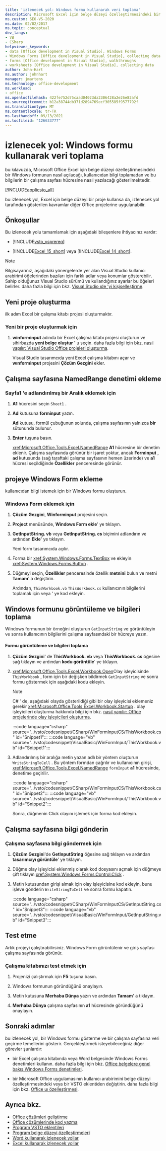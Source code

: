 ```yaml
---
title: 'izlenecek yol: Windows formu kullanarak veri toplama'
description: Microsoft Excel için belge düzeyi özelleştirmesindeki bir Windows formunu açın, kullanıcıdan bilgi toplayın ve bu bilgileri bir çalışma sayfası hücresine yazın.
ms.custom: SEO-VS-2020
ms.date: 02/02/2017
ms.topic: conceptual
dev_langs:
- VB
- CSharp
helpviewer_keywords:
- data [Office development in Visual Studio], Windows Forms
- Windows Forms [Office development in Visual Studio], collecting data
- forms [Office development in Visual Studio], walkthroughs
- worksheets [Office development in Visual Studio], collecting data
author: John-Hart
ms.author: johnhart
manager: jmartens
ms.technology: office-development
ms.workload:
- office
ms.openlocfilehash: 422fe752d75caad04023da2306428a2e26e82afd
ms.sourcegitcommit: b12a38744db371d2894769ecf305585f9577792f
ms.translationtype: MT
ms.contentlocale: tr-TR
ms.lasthandoff: 09/13/2021
ms.locfileid: "126633777"
---
```

# <a name="walkthrough-collect-data-by-using-a-windows-form"></a>izlenecek yol: Windows formu kullanarak veri toplama
  bu kılavuzda, Microsoft Office Excel için belge düzeyi özelleştirmesindeki bir Windows formunun nasıl açılacağı, kullanıcıdan bilgi toplamadan ve bu bilgilerin bir çalışma sayfası hücresine nasıl yazılacağı gösterilmektedir.

 [!INCLUDE[appliesto_all](../vsto/includes/appliesto-all-md.md)]

 bu izlenecek yol, Excel için belge düzeyi bir proje kullansa da, izlenecek yol tarafından gösterilen kavramlar diğer Office projelerine uygulanabilir.

## <a name="prerequisites"></a>Önkoşullar
 Bu izlenecek yolu tamamlamak için aşağıdaki bileşenlere ihtiyacınız vardır:

- [!INCLUDE[vsto_vsprereq](../vsto/includes/vsto-vsprereq-md.md)]

- [!INCLUDE[Excel_15_short](../vsto/includes/excel-15-short-md.md)] veya [!INCLUDE[Excel_14_short](../vsto/includes/excel-14-short-md.md)].

> [!NOTE]
> Bilgisayarınız, aşağıdaki yönergelerde yer alan Visual Studio kullanıcı arabirimi öğelerinden bazıları için farklı adlar veya konumlar gösterebilir. Sahip olduğunuz Visual Studio sürümü ve kullandığınız ayarlar bu öğeleri belirler. daha fazla bilgi için bkz. [Visual Studio ıde 'yi kişiselleştirme](../ide/personalizing-the-visual-studio-ide.md).

## <a name="create-a-new-project"></a>Yeni proje oluşturma
 ilk adım Excel bir çalışma kitabı projesi oluşturmaktır.

### <a name="to-create-a-new-project"></a>Yeni bir proje oluşturmak için

1. **winforminput** adında bir Excel çalışma kitabı projesi oluşturun ve sihirbazda **yeni belge oluştur** ' u seçin. daha fazla bilgi için bkz. [nasıl yapılır: Visual Studio Office projeleri oluşturma](../vsto/how-to-create-office-projects-in-visual-studio.md).

     Visual Studio tasarımcıda yeni Excel çalışma kitabını açar ve **wınforminput** projesini **Çözüm Gezgini** ekler.

## <a name="add-a-namedrange-control-to-the-worksheet"></a>Çalışma sayfasına NamedRange denetimi ekleme

### <a name="to-add-a-named-range-to-sheet1"></a>Sayfa1 'e adlandırılmış bir Aralık eklemek için

1. **A1** hücresini seçin `Sheet1` .

2. **Ad** kutusuna **forminput** yazın.

     **Ad** kutusu, formül çubuğunun solunda, çalışma sayfasının yalnızca **bir** sütununda bulunur.

3.  **Enter** tuşuna basın.

     <xref:Microsoft.Office.Tools.Excel.NamedRange> **A1** hücresine bir denetim eklenir. Çalışma sayfasında görünür bir işaret yoktur, ancak **Forminput** , **ad** kutusunda (sağ taraftaki çalışma sayfasının hemen üzerinde) ve **a1** hücresi seçildiğinde **Özellikler** penceresinde görünür.

## <a name="add-a-windows-form-to-the-project"></a>projeye Windows Form ekleme
 kullanıcıdan bilgi istemek için bir Windows formu oluşturun.

### <a name="to-add-a-windows-form"></a>Windows Form eklemek için

1. **Çözüm Gezgini**, **Winforminput** projesini seçin.

2. **Project** menüsünde, **Windows Form ekle**' ye tıklayın.

3. **GetInputString. vb** veya **GetInputString. cs** biçimini adlandırın ve ardından **Ekle**' ye tıklayın.

    Yeni form tasarımcıda açılır.

4. Forma bir <xref:System.Windows.Forms.TextBox> ve ekleyin <xref:System.Windows.Forms.Button> .

5. Düğmeyi seçin, **Özellikler** penceresinde özellik **metnini** bulun ve metni **Tamam**' a değiştirin.

   Ardından, `ThisWorkbook.vb` `ThisWorkbook.cs` kullanıcının bilgilerini toplamak için veya ' ye kod ekleyin.

## <a name="display-the-windows-form-and-collecting-information"></a>Windows formunu görüntüleme ve bilgileri toplama
 Windows formunun bir örneğini oluşturun `GetInputString` ve görüntüleyin ve sonra kullanıcının bilgilerini çalışma sayfasındaki bir hücreye yazın.

#### <a name="to-display-the-form-and-collect-information"></a>Formu görüntüleme ve bilgileri toplama

1. **Çözüm Gezgini**' de **ThisWorkbook. vb** veya **ThisWorkbook. cs** öğesine sağ tıklayın ve ardından **kodu görüntüle**' ye tıklayın.

2. <xref:Microsoft.Office.Tools.Excel.Workbook.Open>Olay işleyicisinde `ThisWorkbook` , form için bir değişken bildirmek `GetInputString` ve sonra formu göstermek için aşağıdaki kodu ekleyin.

   > [!NOTE]
   > C# ' de, aşağıdaki olayda gösterildiği gibi bir olay işleyicisi eklemeniz gerekir <xref:Microsoft.Office.Tools.Excel.Workbook.Startup> . olay işleyicileri oluşturma hakkında bilgi için bkz. [nasıl yapılır: Office projelerinde olay işleyicileri oluşturma](../vsto/how-to-create-event-handlers-in-office-projects.md).

    :::code language="csharp" source="../vsto/codesnippet/CSharp/WinFormInputCS/ThisWorkbook.cs" id="Snippet1":::
    :::code language="vb" source="../vsto/codesnippet/VisualBasic/WinFormInput/ThisWorkbook.vb" id="Snippet1":::

3. Adlandırılmış bir aralığa metin yazan adlı bir yöntem oluşturun `WriteStringToCell` . Bu yöntem formdan çağrılır ve kullanıcının girişi, <xref:Microsoft.Office.Tools.Excel.NamedRange> `formInput` **a1** hücresinde, denetime geçirilir.

    :::code language="csharp" source="../vsto/codesnippet/CSharp/WinFormInputCS/ThisWorkbook.cs" id="Snippet2":::
    :::code language="vb" source="../vsto/codesnippet/VisualBasic/WinFormInput/ThisWorkbook.vb" id="Snippet2":::

   Sonra, düğmenin Click olayını işlemek için forma kod ekleyin.

## <a name="send-information-to-the-worksheet"></a>Çalışma sayfasına bilgi gönderin

### <a name="to-send-information-to-the-worksheet"></a>Çalışma sayfasına bilgi göndermek için

1. **Çözüm Gezgini**'de **GetInputString** öğesine sağ tıklayın ve ardından **tasarımcıyı görüntüle**' ye tıklayın.

2. Düğme olay işleyicisi eklenmiş olarak kod dosyasını açmak için düğmeye çift tıklayın <xref:System.Windows.Forms.Control.Click> .

3. Metin kutusundan girişi almak için olay işleyicisine kod ekleyin, bunu işleve gönderin `WriteStringToCell` ve sonra formu kapatın.

     :::code language="csharp" source="../vsto/codesnippet/CSharp/WinFormInputCS/GetInputString.cs" id="Snippet3":::
     :::code language="vb" source="../vsto/codesnippet/VisualBasic/WinFormInput/GetInputString.vb" id="Snippet3":::

## <a name="test"></a>Test etme
 Artık projeyi çalıştırabilirsiniz. Windows Form görüntülenir ve giriş sayfası çalışma sayfasında görünür.

### <a name="to-test-your-workbook"></a>Çalışma kitabınızı test etmek için

1. Projenizi çalıştırmak için **F5** tuşuna basın.

2. Windows formunun göründüğünü onaylayın.

3. Metin kutusuna **Merhaba Dünya** yazın ve ardından **Tamam**' a tıklayın.

4. **Merhaba Dünya** çalışma sayfasının **a1** hücresinde göründüğünü onaylayın.

## <a name="next-steps"></a>Sonraki adımlar
 bu izlenecek yol, bir Windows formu gösterme ve bir çalışma sayfasına veri geçirme temellerini gösterir. Gerçekleştirmek isteyebileceğiniz diğer görevler şunlardır:

- bir Excel çalışma kitabında veya Word belgesinde Windows Forms denetimleri kullanın. daha fazla bilgi için bkz. [Office belgelere genel bakış Windows Forms denetimleri](../vsto/windows-forms-controls-on-office-documents-overview.md).

- bir Microsoft Office uygulamasının kullanıcı arabirimini belge düzeyi özelleştirmesindeki veya bir VSTO eklentiden değiştirin. daha fazla bilgi için bkz. [Office uı özelleştirmesi](../vsto/office-ui-customization.md).

## <a name="see-also"></a>Ayrıca bkz.
- [Office çözümleri geliştirme](../vsto/developing-office-solutions.md)
- [Office çözümlerinde kod yazma](../vsto/writing-code-in-office-solutions.md)
- [Program VSTO eklentileri](../vsto/programming-vsto-add-ins.md)
- [Program belge düzeyi özelleştirmeleri](../vsto/programming-document-level-customizations.md)
- [Word kullanarak izlenecek yollar](../vsto/walkthroughs-using-word.md)
- [Excel kullanarak izlenecek yollar](../vsto/walkthroughs-using-excel.md)

